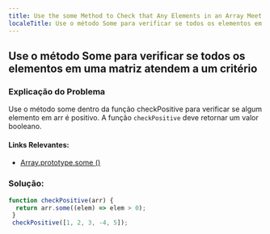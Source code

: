 ```yaml
---
title: Use the some Method to Check that Any Elements in an Array Meet a Criteria
localeTitle: Use o método Some para verificar se todos os elementos em uma matriz atendem a um critério
---
```

## Use o método Some para verificar se todos os elementos em uma matriz atendem a um critério

### Explicação do Problema

Use o método some dentro da função checkPositive para verificar se algum elemento em arr é positivo. A função `checkPositive` deve retornar um valor booleano.

#### Links Relevantes:

*   [Array.prototype.some ()](https://developer.mozilla.org/en-US/docs/Web/JavaScript/Reference/Global_Objects/Array/some)

### Solução:

```javascript
function checkPositive(arr) { 
  return arr.some((elem) => elem > 0); 
 } 
 checkPositive([1, 2, 3, -4, 5]); 

```